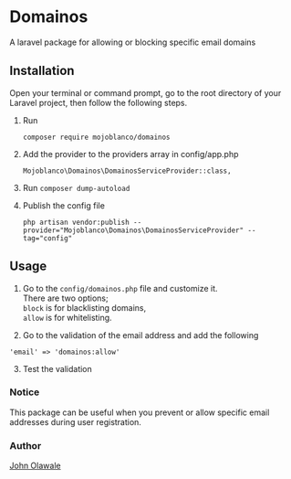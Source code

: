 # Domainos

A laravel package for allowing or blocking specific email domains

## Installation
Open your terminal or command prompt, go to the root directory of your Laravel project, then follow the following steps. 

1. Run
    ```
    composer require mojoblanco/domainos 
    ```

2. Add the provider to the providers array in config/app.php
    ```
    Mojoblanco\Domainos\DomainosServiceProvider::class,
    ```

3. Run ```composer dump-autoload```

4. Publish the config file
    ```
    php artisan vendor:publish --provider="Mojoblanco\Domainos\DomainosServiceProvider" --tag="config"
    ```

## Usage
1. Go to the `config/domainos.php` file and customize it. <br>There are two options;
<br>`block` is for blacklisting domains,
<br>`allow` is for whitelisting.

2. Go to the validation of the email address and add the following
```
'email' => 'domainos:allow'
```

3. Test the validation


### Notice
This package can be useful when you prevent or allow specific email addresses during user registration.


### Author 
[John Olawale](http://twitter.com/themojoblanco)
